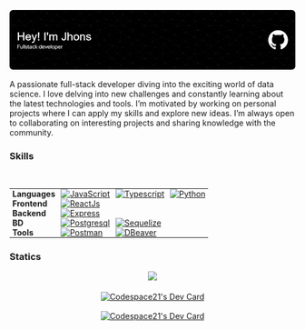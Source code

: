 ![Header](./assets/github-header-image.png)

A passionate full-stack developer diving into the exciting world of data science. I love delving into new challenges and constantly learning about the latest technologies and tools.
I’m motivated by working on personal projects where I can apply my skills and explore new ideas. I’m always open to collaborating on interesting projects and sharing knowledge with the community.

### Skills

<br>
<div>
  <table style="border-collapse: collapse">
    <tr>
      <td style="padding: 0 5px; font-weight: bold; border:none">Languages</td>
      <td style="padding: 0 5px; border:none"><a href="https://developer.mozilla.org/en-US/docs/Web/JavaScript" target="_blank" rel="noreferrer"><img src="https://upload.wikimedia.org/wikipedia/commons/thumb/6/6a/JavaScript-logo.png/800px-JavaScript-logo.png" width="33" height="33" alt="JavaScript" /></a></td>
      <td style="padding: 0 5px; border:none"><a href="https://www.typescriptlang.org/" target="_blank" rel="noreferrer"><img src="https://upload.wikimedia.org/wikipedia/commons/thumb/4/4c/Typescript_logo_2020.svg/2048px-Typescript_logo_2020.svg.png" width="33" height="33" alt="Typescript" /></a></td>
      <td style="padding: 0 5px; border:none;"><a href="https://www.python.org/" target="_blank" rel="noreferrer"><img src="https://upload.wikimedia.org/wikipedia/commons/thumb/c/c3/Python-logo-notext.svg/1869px-Python-logo-notext.svg.png" width="32" height="33" alt="Python" /></a></td>
    </tr>
    <tr>
      <td style="padding: 0 5px; font-weight: bold; border:none">Frontend</td>
      <td style="padding: 0 5px; border:none"><a href="https://react.dev/" target="_blank" rel="noreferrer"><img src="https://cdn4.iconfinder.com/data/icons/logos-3/600/React.js_logo-512.png" width="37" height="37" alt="ReactJs" /></a></td>        
    </tr>
    <tr>
      <td style="padding: 0 5px; font-weight: bold; border:none">Backend</td>
      <td style="padding: 0 5px; border:none"><a href="https://expressjs.com/" target="_blank" rel="noreferrer"><img src="https://adware-technologies.s3.amazonaws.com/uploads/technology/thumbnail/20/express-js.png" width="37" height="37" alt="Express" /></a></td>       
    </tr>
    <tr>
      <td style="padding: 0 5px; font-weight: bold; border:none">BD</td>
      <td style="padding: 0 5px; border:none"><a href="https://www.postgresql.org/" target="_blank" rel="noreferrer"><img src="https://www.postgresql.org/media/img/about/press/elephant.png" width="32" height="33" alt="Postgresql" /></a></td>
      <td style="padding: 0 5px; border:none"><a href="https://sequelize.org/" target="_blank" rel="noreferrer"><img src="https://sequelize.org/img/logo.svg" width="32" height="33" alt="Sequelize" /></a></td>          
    </tr>
    <tr>
      <td style="padding: 0 5px; font-weight: bold; border:none">Tools</td>  
      <td style="padding: 0 5px; border:none"><a href="https://www.postman.com/" target="_blank" rel="noreferrer"><img src="https://voyager.postman.com/logo/postman-logo-icon-orange.svg" width="32" height="32" alt="Postman" /></a></td>
      <td style="padding: 0 5px; border:none"><a href="https://dbeaver.io/" target="_blank" rel="noreferrer"><img src="https://dbeaver.io/wp-content/uploads/2015/09/beaver-head.png" width="32" height="32" alt="DBeaver" /></a></td>      
    </tr>
  </table>
</div>

### Statics

<div id="skills" align="center">
  <img src="https://github-readme-stats.vercel.app/api/top-langs/?username=codespace21&layout=compact&theme=dark"/>
</div>

<br>

<div id="skills" align="center">
<a href="https://leetcode.com/u/codespace21/"><img src="https://leetcard.jacoblin.cool/codespace21?theme=dark&border=0&radius=20&ext=activity" width="325" alt="Codespace21's Dev Card"/></a>
</div>

<br>

<div id="skills" align="center">
<a href="https://app.daily.dev/codespace"><img src="https://api.daily.dev/devcards/v2/GqbZ1wrdAUpxpyLCDDxd7.png?r=owt&type=default" width="325" alt="Codespace21's Dev Card"/></a>
</div>

<br>

<div id="views" align="center">
  <img src="https://komarev.com/ghpvc/?username=codespace21&style=flat-square&color=blue" alt="" />
</div>

